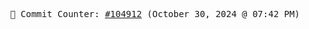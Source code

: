 <p align="center">
    <samp>
        📮 Commit Counter: <a href="https://github.com/Javascript-void0/Javascript-void0/commits/main">#104912</a> (October 30, 2024 @ 07:42 PM)
    </samp>
</p>
